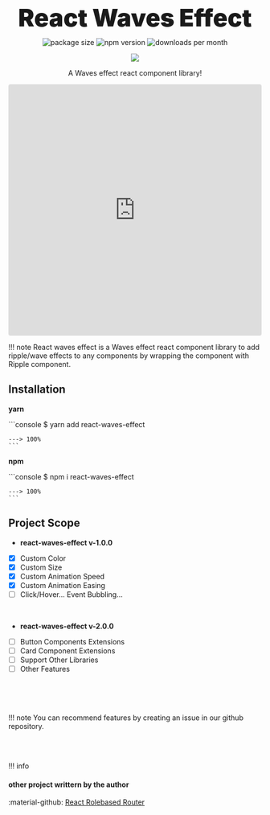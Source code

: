 <h1 align="center" style="
font-weight: 900;
font-size: 3rem;
text-shadow: 0 0 14px rbga(0,0,0,0.1);
line-height: 0;
margin: 4rem 0 2.5rem;
">React Waves Effect</b></h1>
<p align="center">
  <img src="https://img.shields.io/bundlephobia/minzip/react-waves-effect?style=flat-square" alt="package size" />
  <img src="https://img.shields.io/npm/dw/react-waves-effect?style=flat-square" alt="npm version" />
  <img src="https://img.shields.io/jsdelivr/npm/hm/react-waves-effect?style=flat-square" alt="downloads per month" />
</p>
<p align="center">
    <a href="https://www.npmjs.com/package/react-waves-effect" target="_blank">
        <img src="https://img.shields.io/npm/v/react-waves-effect?style=for-the-badge&logo=appveyor" />
    </a>
</p>
<p align="center">A Waves effect react component library!</p>

<iframe src="https://codesandbox.io/embed/exciting-black-d1fgl?fontsize=14&hidenavigation=1&theme=dark&view=preview"
    style="width:100%; height:500px; border:0; border-radius: 4px; overflow:hidden;"
    title="exciting-black-d1fgl"
    allow="accelerometer; ambient-light-sensor; camera; encrypted-media; geolocation; gyroscope; hid; microphone; midi; payment; usb; vr; xr-spatial-tracking"
    sandbox="allow-forms allow-modals allow-popups allow-presentation allow-same-origin allow-scripts"
></iframe>

!!! note
React waves effect is a Waves effect react component library to add ripple/wave effects to any components by wrapping the component with Ripple component.

## Installation

<b>yarn</b>

<div class="termy">
    ```console
    $ yarn add react-waves-effect

    ---> 100%
    ```

</div>

<b>npm</b>

<div class="termy">
    ```console
    $ npm i react-waves-effect

    ---> 100%
    ```

</div>

## Project Scope

- <b>react-waves-effect v-1.0.0</b>
- [x] Custom Color
- [x] Custom Size
- [x] Custom Animation Speed
- [x] Custom Animation Easing
- [ ] Click/Hover... Event Bubbling...

<br/>

- <b>react-waves-effect v-2.0.0</b>
- [ ] Button Components Extensions
- [ ] Card Component Extensions
- [ ] Support Other Libraries
- [ ] Other Features

<br/><br/><br/>

!!! note
You can recommend features by creating an issue in our github repository.

<br/><br/>

!!! info

#### other project writtern by the author

:material-github:
<a href="https://github.com/LeulAria/react-rolebased-router">
React Rolebased Router
</a>
